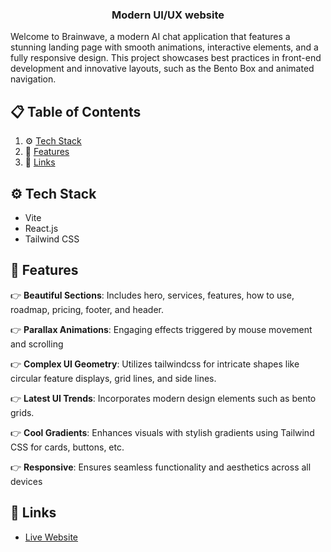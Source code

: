 <h3 align="center">Modern UI/UX website</h3>

Welcome to Brainwave, a modern AI chat application that features a stunning landing page with smooth animations, interactive elements, and a fully responsive design. This project showcases best practices in front-end development and innovative layouts, such as the Bento Box and animated navigation.

## 📋 <a name="table">Table of Contents</a>

1. ⚙️ [Tech Stack](#tech-stack)
2. 🔋 [Features](#features)
3. 🔗 [Links](#links)


## <a name="tech-stack">⚙️ Tech Stack</a>

- Vite
- React.js
- Tailwind CSS


## <a name="features">🔋 Features</a>

👉 **Beautiful Sections**: Includes hero, services, features, how to use, roadmap, pricing, footer, and header.

👉 **Parallax Animations**: Engaging effects triggered by mouse movement and scrolling

👉 **Complex UI Geometry**: Utilizes tailwindcss for intricate shapes like circular feature displays, grid lines, and side lines.

👉 **Latest UI Trends**: Incorporates modern design elements such as bento grids.

👉 **Cool Gradients**: Enhances visuals with stylish gradients using Tailwind CSS for cards, buttons, etc.

👉 **Responsive**: Ensures seamless functionality and aesthetics across all devices


## <a name="links">🔗 Links</a>

- [Live Website](https://famous-tanuki-28923a.netlify.app/)

